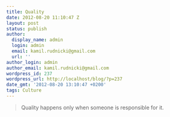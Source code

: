 ```yaml
---
title: Quality
date: 2012-08-20 11:10:47 Z
layout: post
status: publish
author:
  display_name: admin
  login: admin
  email: kamil.rudnicki@gmail.com
  url: ''
author_login: admin
author_email: kamil.rudnicki@gmail.com
wordpress_id: 237
wordpress_url: http://localhost/blog/?p=237
date_gmt: '2012-08-20 13:10:47 +0200'
tags: Culture
---
```


<blockquote>Quality happens only when someone is responsible for it.</p></blockquote>
<div class="attribution"></div>
